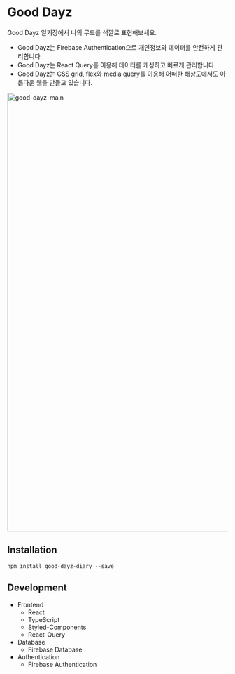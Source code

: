 # Good Dayz

Good Dayz 일기장에서 나의 무드를 색깔로 표현해보세요.
- Good Dayz는 Firebase Authentication으로 개인정보와 데이터를 안전하게 관리합니다.
- Good Dayz는 React Query를 이용해 데이터를 캐싱하고 빠르게 관리합니다.
- Good Dayz는 CSS grid, flex와 media query를 이용해 어떠한 해상도에서도 아름다운 웹을 만들고 있습니다.

<img width="1000" alt="good-dayz-main" src="https://user-images.githubusercontent.com/102566849/219879829-ed85cf04-3867-4741-8f8c-ac97f52df63c.png">


## Installation

```
npm install good-dayz-diary --save
```

## Development

- Frontend
  - React
  - TypeScript
  - Styled-Components
  - React-Query
- Database
  - Firebase Database
- Authentication
  - Firebase Authentication

